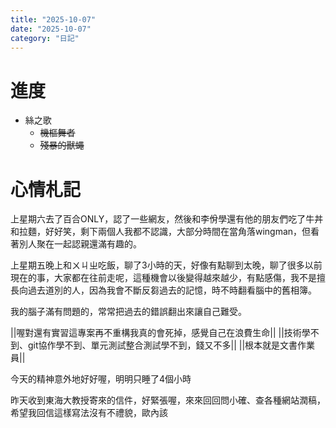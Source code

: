 ```yaml
---
title: "2025-10-07"
date: "2025-10-07"
category: "日記"
---
```


# 進度
* 絲之歌
  * ~~機樞舞者~~
  * ~~殘暴的獸蠅~~

# 心情札記
上星期六去了百合ONLY，認了一些網友，然後和李佾學還有他的朋友們吃了牛丼和拉麵，好好笑，剩下兩個人我都不認識，大部分時間在當角落wingman，但看著別人聚在一起認親還滿有趣的。

上星期五晚上和ㄨㄐㄓ吃飯，聊了3小時的天，好像有點聊到太晚，聊了很多以前現在的事，大家都在往前走呢，這種機會以後變得越來越少，有點感傷，我不是擅長向過去道別的人，因為我會不斷反芻過去的記憶，時不時翻看腦中的舊相簿。

我的腦子滿有問題的，常常把過去的錯誤翻出來讓自己難受。

||喔對還有實習這專案再不重構我真的會死掉，感覺自己在浪費生命||
||技術學不到、git協作學不到、單元測試整合測試學不到，錢又不多||
||根本就是文書作業員||

今天的精神意外地好好喔，明明只睡了4個小時

昨天收到東海大教授寄來的信件，好緊張喔，來來回回問小確、查各種網站潤稿，希望我回信這樣寫法沒有不禮貌，歐內該


